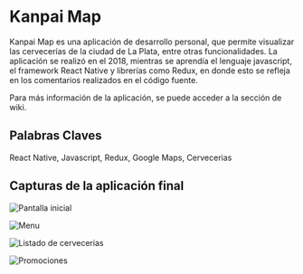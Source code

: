 # Kanpai Map

Kanpai Map es una aplicación de desarrollo personal, que permite visualizar las cervecerías de la ciudad de La Plata, entre otras funcionalidades. La aplicación se realizó en el 2018, mientras se aprendía el lenguaje javascript, el framework React Native y librerías como Redux, en donde esto se refleja en los comentarios realizados en el código fuente.

Para más información de la aplicación, se puede acceder a la sección de wiki.

## Palabras Claves

React Native, Javascript, Redux, Google Maps, Cervecerias

## Capturas de la aplicación final

![Pantalla inicial](https://drive.google.com/uc?id=1QzycQzfxAplYNqs_h5hvf3xdgjtS2K56)

![Menu](https://drive.google.com/uc?id=1ZfAyisRWqquShOXUgrkLSX8er7QMJvBb)

![Listado de cervecerias](https://drive.google.com/uc?id=1sWhrP8qEqtP1ccb7GxleYC0JNq6rwogl)

![Promociones](https://drive.google.com/uc?id=1j6jVrv4xwqY5HXCx5znI4j5bkIr8otnJ)

